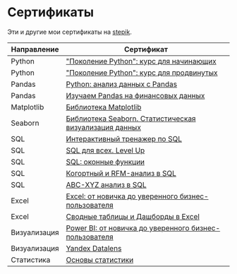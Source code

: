 # Сертификаты

Эти и другие мои сертификаты на [stepik](https://stepik.org/users/742644960/certificates).

| Направление | Сертификат |
|-------------|------------|
| Python |["Поколение Python": курс для начинающих](files/Поколение%20Python%20курс%20для%20начинающих.pdf)|
| Python |["Поколение Python": курс для продвинутых](files/Поколение%20Python%20курс%20для%20продвинутых.pdf)|
| Pandas |[Python: анализ данных с Pandas](files/Python.%20анализ%20данных%20с%20Pandas.pdf)|
| Pandas |[Изучаем Pandas на финансовых данных](files/Изучаем%20Pandas%20на%20финансовых%20данных.pdf)|
| Matplotlib |[Библиотека Matplotlib](files/Библиотека%20Matplotlib.%20Визуализация%20данных%20в%20Python.pdf)|
| Seaborn |[Библиотека Seaborn. Статистическая визуализация данных](files/Библиотека%20Seaborn.%20Статистическая%20визуализация%20данных%20в%20Python.pdf)|
| SQL |[Интерактивный тренажер по SQL](files/Интерактивный%20тренажер%20по%20SQL.pdf)|
| SQL |[SQL для всех. Level Up](files/SQL%20для%20всех.%20Level%20Up.pdf)|
| SQL |[SQL: оконные функции](files/SQL%20оконные%20функции.pdf)|
| SQL |[Когортный и RFM-анализ в SQL](files/Когортный%20и%20RFM-анализ%20в%20SQL.pdf)|
| SQL |[ABC-XYZ анализ в SQL](files/ABC-XYZ%20анализ%20в%20SQL.pdf)|
| Excel |[Excel: от новичка до уверенного бизнес-пользователя](files/Excel%20от%20новичка%20до%20уверенного%20бизнес-пользователя.pdf)|
| Excel |[Сводные таблицы и Дашборды в Excel](files/Сводные%20таблицы%20и%20Дашборды%20в%20Excel.pdf)|
| Визуализация |[Power BI: от новичка до уверенного бизнес-пользователя](files/Power%20BI%20от%20новичка%20до%20уверенного%20бизнес-пользователя.pdf)|
| Визуализация |[Yandex Datalens](files/Yandex%20Datalens.pdf)|
| Статистика |[Основы статистики](files/Основы%20статистики.pdf)|
